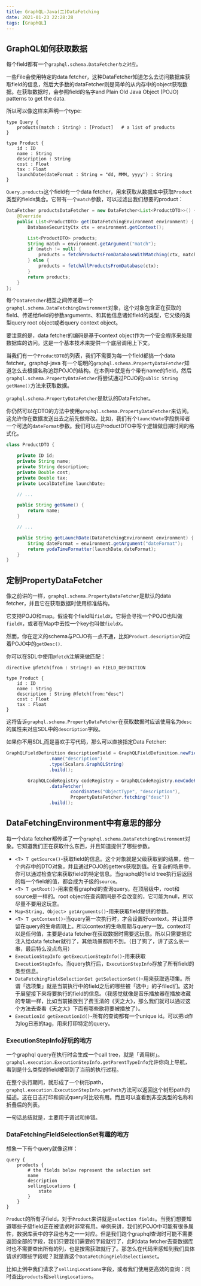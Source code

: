 ```yaml
---
title: GraphQL-Java(二)DataFetching
date: 2021-01-23 22:28:28
tags: [GraphQL]
---
```


## GraphQL如何获取数据

每个field都有一个`graphql.schema.DataFetcher与之对应`。

一些File会使用特定的data fetcher，这种DataFetcher知道怎么去访问数据库获取field的信息，然后大多数的dataFetcher则是简单的从内存中的object获取数据。在获取数据时，会参照field的名字and Plain Old Java Object (POJO) patterns to get the data.

所以可以像这样来声明一个type:

```sdl
type Query {
    products(match : String) : [Product]   # a list of products
}

type Product {
    id : ID
    name : String
    description : String
    cost : Float
    tax : Float
    launchDate(dateFormat : String = "dd, MMM, yyyy') : String
}
```

`Query.products`这个field有一个data fetcher，用来获取从数据库中获取`Product`类型的fields集合。它带有一个`match`参数，可以过滤出我们想要的product：

```java
DataFetcher productsDataFetcher = new DataFetcher<List<ProductDTO>>() {
    @Override
    public List<ProductDTO> get(DataFetchingEnvironment environment) {
        DatabaseSecurityCtx ctx = environment.getContext();

        List<ProductDTO> products;
        String match = environment.getArgument("match");
        if (match != null) {
            products = fetchProductsFromDatabaseWithMatching(ctx, match);
        } else {
            products = fetchAllProductsFromDatabase(ctx);
        }
        return products;
    }
};
```

每个`DataFetcher`相互之间传递着一个`graphql.schema.DataFetchingEnvironment`对象，这个对象包含正在获取的field、传递给field的参数arguments、和其他信息诸如field的类型，它父级的类型query root object或者query context object。

要注意的是，data fetcher的编码是基于context object作为一个安全程序来处理数据库的访问。这是一个基本技术来提供一个底层调用上下文。

当我们有一个`ProductDTO`的列表，我们不需要为每一个field都搞一个data fetcher。graphql-java 有一个聪明的`graphql.schema.PropertyDataFetcher`知道怎么去根据名称追踪POJO的结构。在本例中就是有个带有name的field，然后`graphql.schema.PropertyDataFetcher`将尝试通过POJO的`public String getName()`方法来获取数据。

`graphql.schema.PropertyDataFetcher`是默认的DataFetcher。

你仍然可以在DTO的方法中使用`graphql.schema.PropertyDataFetcher`来访问。这允许你在数据发送出去之前先做修改。比如，我们有个`launchDate`字段携带者一个可选的`dateFormat`参数。我们可以在ProductDTO中写个逻辑做日期时间的格式化。

```java
class ProductDTO {

    private ID id;
    private String name;
    private String description;
    private Double cost;
    private Double tax;
    private LocalDateTime launchDate;

    // ...

    public String getName() {
        return name;
    }

    // ...

    public String getLaunchDate(DataFetchingEnvironment environment) {
        String dateFormat = environment.getArgument("dateFormat");
        return yodaTimeFormatter(launchDate,dateFormat);
    }
}
```

## 定制PropertyDataFetcher

像之前讲的一样，`graphql.schema.PropertyDataFetcher`是默认的data fetcher，并且它在获取数据时使用标准结构。

它支持POJO和map。假设有个field叫`fieldX`，它将会寻找一个POJO也叫做`fieldX`，或者在Map中去找一个key也叫做`fieldX`。

然而，你在定义的schema与POJO有一点不通，比如`Product.description`对应着POJO中的`getDesc()`.

你可以在SDL中使用`@fetch`注解来做匹配：

```sdl
directive @fetch(from : String!) on FIELD_DEFINITION

type Product {
    id : ID
    name : String
    description : String @fetch(from:"desc")
    cost : Float
    tax : Float
}
```

这将告诉`graphql.schema.PropertyDataFetcher`在获取数据时应该使用名为`desc`的属性来对应SDL中的`description`字段。

如果你不用SDL,而是喜欢手写代码，那么可以直接指定Data Fetcher:

```java
GraphQLFieldDefinition descriptionField = GraphQLFieldDefinition.newFieldDefinition()
                .name("description")
                .type(Scalars.GraphQLString)
                .build();

        GraphQLCodeRegistry codeRegistry = GraphQLCodeRegistry.newCodeRegistry()
                .dataFetcher(
                        coordinates("ObjectType", "description"),
                        PropertyDataFetcher.fetching("desc"))
                .build();
```

## DataFetchingEnvironment中有意思的部分

每一个data fetcher都传递了一个`graphql.schema.DataFetchingEnvironment`对象。它知道我们正在获取什么东西，并且知道提供了哪些参数。

- `<T> T getSource()`-获取field的信息。这个对象就是父级获取到的结果，他一个内存中的DTO对象，并且通过POJO的getters获取到值。在复杂的场景中，你可以通过检查它来获取field的特定信息。当graphql的field tree执行后返回的每一个field的值，都会成为子级的`source`。
- `<T> T getRoot()`-用来查看graphql的查询query。在顶层级中，root和source是一样的。root object在查询期间是不会改变的，它可能为null，所以尽量不要用这玩意。
- `Map<String, Object> getArguments()`-用来获取field提供的参数。
- `<T> T getContext()`-当query第一次执行时，才会设置好context，并让其停留在query的生命周期上。所以context的生命周期与query一致。context可以是任何值，主要是data fetcher在获取数据时需要这玩意。所以只需要把它注入给data fetcher就行了，其他场景都用不到。（日了狗了，讲了这么长一串，最后特么没点鸟用）
- `ExecutionStepInfo getExecutionStepInfo()`-用来获取`ExecutionStepInfo`。当query执行后，`ExecutionStepInfo`存放了所有field的类型信息。
- `DataFetchingFieldSelectionSet getSelectionSet()`-用来获取选项集。所谓「选项集」就是当前执行中的field之后的哪些被「选中」的子filed们。这对于展望接下来将要执行的field的信息。（我感觉就像是音乐播放器在播放收藏的专辑一样，比如当前播放到了费玉清的《天之大》，那么我们就可以通过这个方法去查看《天之大》下面有哪些歌将要被播放了）。
- `ExecutionId getExecutionId()`-所有的查询都有一个unique id。可以把id作为log日志的tag，用来打印特定的query。

### ExecutionStepInfo好玩的地方

一个graphql query在执行时会生成一个call tree，就是「调用树」。`graphql.execution.ExecutionStepInfo.getParentTypeInfo`允许你向上导航，看到是什么类型的field被带到了当前的执行过程。

在整个执行期间，就形成了一个树形path，`graphql.execution.ExecutionStepInfo.getPath`方法可以返回这个树形path的描述。这在日志打印和调试query时比较有用。而且可以查看到非空类型的名称和折叠后的列表。

一句话总结就是，主要用于调试和排错。

### DataFetchingFieldSelectionSet有趣的地方

想象一下有个query就像这样：

```sdl
query {
    products {
        # the fields below represent the selection set
        name
        description
        sellingLocations {
            state
        }
    }
}
```

`Product`的所有子field，对于`Product`来讲就是`selection fields`。当我们想要知道哪些子级field正在被请求时非常有用。举例来讲，我们的POJO中可能有很多属性，数据库表中的字段也与之一一对应。但是我们跑个graphql查询时可能不需要返回全部的字段，我们只要我们需要的字段就行了，此时data fetcher去查数据库时也不需要查出所有的列，也是按需获取就行了。那怎么在代码里感知到我们具体请求的哪些字段呢？就是靠这个`DataFetchingFieldSelectionSet`。

比如上例中我们请求了`sellingLocations`字段，或者我们使用更高效的查询：同时查出`products`和`sellingLocations`。